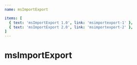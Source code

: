 ```yaml
---
name: msImportExport

items: [
  { text: 'msImportExport 1.0', link: 'msimportexport-1' },
  { text: 'msImportExport 2.0', link: 'msimportexport-2' },
]
---
```

# msImportExport
